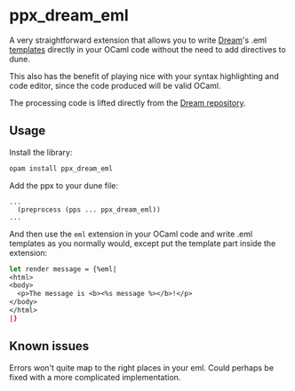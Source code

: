 # ppx_dream_eml

A very straightforward extension that allows you to write [Dream](https://aantron.github.io/dream)'s .eml [templates](https://aantron.github.io/dream/#templates) directly in your OCaml code without the need to add directives to dune.

This also has the benefit of playing nice with your syntax highlighting and code editor, since the code produced will be valid OCaml.

The processing code is lifted directly from the [Dream repository](https://github.com/aantron/dream).

## Usage

Install the library:

```bash
opam install ppx_dream_eml
```

Add the ppx to your dune file:

```
...
  (preprocess (pps ... ppx_dream_eml))
...
```

And then use the `eml` extension in your OCaml code and write .eml templates as you normally would, except put the template part inside the extension:

```ocaml
let render message = {%eml|
<html>
<body>
  <p>The message is <b><%s message %></b>!</p>
</body>
</html>
|}
```

## Known issues

Errors won't quite map to the right places in your eml. Could perhaps be fixed with a more complicated implementation.
